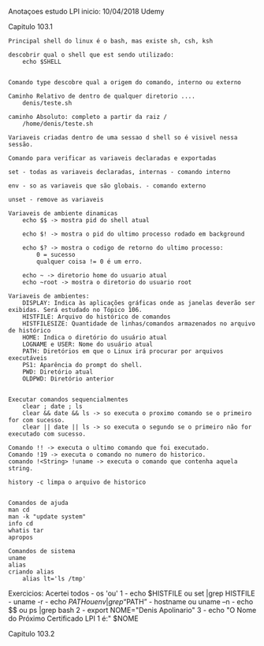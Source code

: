 Anotaçoes estudo LPI
inicio: 10/04/2018
Udemy

Capitulo 103.1

	Principal shell do linux é o bash, mas existe sh, csh, ksh

	descobrir qual o shell que est sendo utilizado:
		echo $SHELL


	Comando type descobre qual a origem do comando, interno ou externo

	Caminho Relativo de dentro de qualquer diretorio ....
		denis/teste.sh

	caminho Absoluto: completo a partir da raiz /
		/home/denis/teste.sh

	Variaveis criadas dentro de uma sessao d shell so é visivel nessa sessão.

	Comando para verificar as variaveis declaradas e exportadas

	set - todas as variaveis declaradas, internas - comando interno

	env - so as variaveis que são globais. - comando externo

	unset - remove as variaveis

	Variaveis de ambiente dinamicas
		echo $$ -> mostra pid do shell atual
		
		echo $! -> mostra o pid do ultimo processo rodado em background

		echo $? -> mostra o codigo de retorno do ultimo processo:
			0 = sucesso
			qualquer coisa != 0 é um erro.

		echo ~ -> diretorio home do usuario atual
		echo ~root -> mostra o diretorio do usuario root

	Variaveis de ambientes:
		DISPLAY: Indica às aplicações gráficas onde as janelas deverão ser exibidas. Será estudado no Tópico 106.
		HISTFILE: Arquivo do histórico de comandos
		HISTFILESIZE: Quantidade de linhas/comandos armazenados no arquivo de histórico
		HOME: Indica o diretório do usuário atual
		LOGNAME e USER: Nome do usuário atual
		PATH: Diretórios em que o Linux irá procurar por arquivos executáveis
		PS1: Aparência do prompt do shell.
		PWD: Diretório atual
		OLDPWD: Diretório anterior


	Executar comandos sequencialmentes
		clear ; date ; ls
		clear && date && ls -> so executa o proximo comando se o primeiro for com sucesso.
		clear || date || ls -> so executa o segundo se o primeiro não for executado com sucesso.

	Comando !! -> executa o ultimo comando que foi executado.
	Comando !19 -> executa o comando no numero do historico.
	comando !<String> !uname -> executa o comando que contenha aquela string.

	history -c limpa o arquivo de historico


	Comandos de ajuda
	man cd
	man -k "update system"
	info cd
	whatis tar
	apropos

	Comandos de sistema
	uname 
	alias
	criando alias
		alias lt='ls /tmp'

Exercicios: Acertei todos - os 'ou'
	1 - echo $HISTFILE ou  set |grep HISTFILE
	  - uname -r
	  - echo $PATH ou env |grep “$PATH”
	  - hostname ou uname –n
	  - echo $$ ou ps |grep bash
	2 - export NOME="Denis Apolinario"
	3 - echo "O Nome do Próximo Certificado LPI 1 é:" $NOME


Capitulo 103.2

	
	








